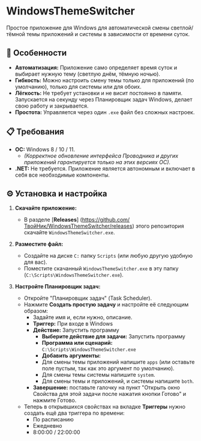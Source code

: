 # WindowsThemeSwitcher

Простое приложение для Windows для автоматической смены светлой/тёмной темы приложений и системы в зависимости от времени суток.

## 🚀 Особенности

* **Автоматизация:** Приложение само определяет время суток и выбирает нужную тему (светлую днём, тёмную ночью).
* **Гибкость:** Можно настроить смену темы только для приложений (по умолчанию), только для системы или для обоих.
* **Лёгкость:** Не требует установки и не висит постоянно в памяти. Запускается на секунду через Планировщик задач Windows, делает свою работу и закрывается.
* **Простота:** Управляется через один `.exe` файл без сложных настроек.

## 📋 Требования

* **ОС:** Windows 8 / 10 / 11.
    * *(Корректное обновление интерфейса Проводника и других приложений гарантируется только на этих версиях ОС).*
* **.NET:** Не требуется. Приложение является автономным и включает в себя все необходимые компоненты.

## ⚙️ Установка и настройка

1.  **Скачайте приложение:**
    * В разделе [**Releases**] (https://github.com/ТвойНик/WindowsThemeSwitcher/releases) этого репозитория скачайте `WindowsThemeSwitcher.exe`.

2.  **Разместите файл:**
    * Создайте на диске `C:` папку `Scripts` (или любую другую удобную для вас).
    * Поместите скачанный `WindowsThemeSwitcher.exe` в эту папку (`C:\Scripts\WindowsThemeSwitcher.exe`).

3.  **Настройте Планировщик задач:**
    * Откройте "Планировщик задач" (Task Scheduler).
    * Нажмите **Создать простую задачу** и настройте её следующим образом:
    	* Задайте имя и, если нужно, описание.
    	* **Триггер:** При входе в Windows
    	* **Действие:** Запустить программу
    	    * **Выберите действие для задачи:** Запустить программу
    	    * **Программа или сценарий:** `C:\Scripts\WindowsThemeSwitcher.exe`
    	    * **Добавить аргументы:**
    		* Для смены темы приложений напишите `apps` (или оставьте поле пустым, так как это аргумент по умолчанию).
    		* Для смены темы системы напишите `system`.
    		* Для смены темы и приложений, и системы напишите `both`.
    	* **Завершение:** поставьте галочку на пункт "Открыть окно Свойства для этой задачи после нажатия кнопки Готово" и нажмите Готово.
  	* Теперь в открывшихся свойствах на вкладке **Триггеры** нужно создать ещё два триггера по времени:
  		* По расписанию
  		* Ежедневно
  		* 8:00:00 / 22:00:00